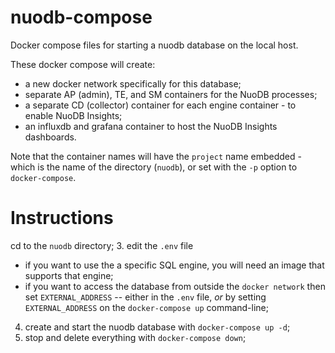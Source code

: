 # nuodb-compose
Docker compose files for starting a nuodb database on the local host.

These docker compose will create:
* a new docker network specifically for this database;
* separate AP (admin), TE, and SM containers for the NuoDB processes;
* a separate CD (collector) container for each engine container - to enable NuoDB Insights;
* an influxdb and grafana container to host the NuoDB Insights dashboards.

Note that the container names will have the `project` name embedded - which is the name of the directory (`nuodb`), or set with the `-p` option to `docker-compose`.

# Instructions
cd to the `nuodb` directory;
3. edit the `.env` file
   - if you want to use the a specific SQL engine, you will need an image that supports that engine;
   - if you want to access the database from outside the `docker network` then set `EXTERNAL_ADDRESS`
     -- either in the `.env` file, _or_ by setting `EXTERNAL_ADDRESS` on the `docker-compose up` command-line;
4. create and start the nuodb database with `docker-compose up -d`;
5. stop and delete everything with `docker-compose down`;
